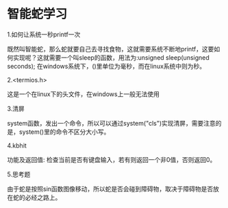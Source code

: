 # 智能蛇学习

1.如何让系统一秒printf一次

既然叫智能蛇，那么蛇就要自己去寻找食物，这就需要系统不断地printf，这要如何实现呢？这就需要一个叫sleep的函数，用法为:unsigned sleep(unsigned seconds); 在windows系统下，()里单位为毫秒，而在linux系统中则为秒。

2.<termios.h>

这是一个在linux下的头文件，在windows上一般无法使用

3.清屏

system函数，发出一个命令，所以可以通过system("cls")实现清屏，需要注意的是，system()里的命令不区分大小写。

4.kbhit

功能及返回值: 检查当前是否有键盘输入，若有则返回一个非0值，否则返回0。

5.思考题

由于蛇是按照sin函数图像移动，所以蛇是否会碰到障碍物，取决于障碍物是否放在蛇的必经之路上。
